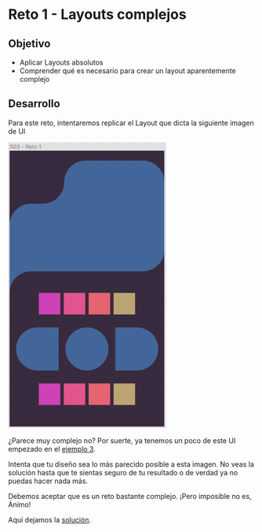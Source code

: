 # Reto 1 - Layouts complejos

## Objetivo

- Aplicar Layouts absolutos
- Comprender qué es necesario para crear un layout aparentemente complejo

## Desarrollo

Para este reto, intentaremos replicar el Layout que dicta la siguiente imagen de UI

![reto-01](./assets/reto-01.png)

¿Parece muy complejo no? Por suerte, ya tenemos un poco de este UI empezado en el [ejemplo 3](../Ejemplo-03).

Intenta que tu diseño sea lo más parecido posible a esta imagen. No veas la solución hasta que te sientas seguro de tu resultado o de verdad ya no puedas hacer nada más.

Debemos aceptar que es un reto bastante complejo. ¡Pero imposible no es, Ánimo!

Aquí dejamos la [solución](./solucion.tsx).